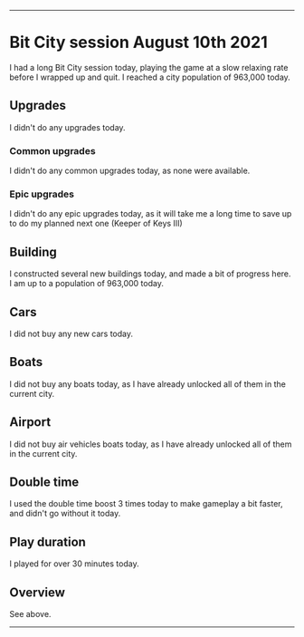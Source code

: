 
***

# Bit City session August 10th 2021

I had a long Bit City session today, playing the game at a slow relaxing rate before I wrapped up and quit. I reached a city population of 963,000 today.

## Upgrades

I didn't do any upgrades today.

### Common upgrades

I didn't do any common upgrades today, as none were available.

### Epic upgrades

<!-- I bought a second "keeper of keys" upgrade today. I hope to max this out before pulling a prestige. !-->

I didn't do any epic upgrades today, as it will take me a long time to save up to do my planned next one (Keeper of Keys III)

## Building

I constructed several new buildings today, and made a bit of progress here. I am up to a population of 963,000 today.

## Cars

I did not buy any new cars today.

## Boats

I did not buy any boats today, as I have already unlocked all of them in the current city.

## Airport

I did not buy air vehicles boats today, as I have already unlocked all of them in the current city.

## Double time

I used the double time boost 3 times today to make gameplay a bit faster, and didn't go without it today.

## Play duration

I played for over 30 minutes today.

## Overview

See above.

***
